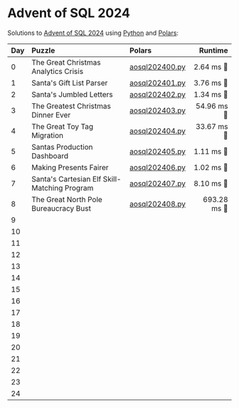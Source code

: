 # Advent of SQL 2024

Solutions to [Advent of SQL 2024](https://adventofsql.com/) using [Python](https://www.python.org/) and [Polars](https://docs.pola.rs/):

| Day  | Puzzle                                       | Polars                                                                          |     Runtime |
| :--- | :------------------------------------------- | :------------------------------------------------------------------------------ | ----------: |
| 0    | The Great Christmas Analytics Crisis         | [aosql202400.py](00_the_great_christmas_analytics_crisis/aosql202400.py)        |   2.64 ms 🔵 |
| 1    | Santa's Gift List Parser                     | [aosql202401.py](01_santas_gift_list_parser/aosql202401.py)                     |   3.76 ms 🔵 |
| 2    | Santa's Jumbled Letters                      | [aosql202402.py](02_santas_jumbled_letters/aosql202402.py)                      |   1.34 ms 🔵 |
| 3    | The Greatest Christmas Dinner Ever           | [aosql202403.py](03_the_greatest_christmas_dinner_ever/aosql202403.py)          |  54.96 ms 🔵 |
| 4    | The Great Toy Tag Migration                  | [aosql202404.py](04_the_great_toy_tag_migration/aosql202404.py)                 |  33.67 ms 🔵 |
| 5    | Santas Production Dashboard                  | [aosql202405.py](05_santas_production_dashboard/aosql202405.py)                 |   1.11 ms 🔵 |
| 6    | Making Presents Fairer                       | [aosql202406.py](06_making_presents_fairer/aosql202406.py)                      |   1.02 ms 🔵 |
| 7    | Santa's Cartesian Elf Skill-Matching Program | [aosql202407.py](07_santas_cartesian_elf_skill-matching_program/aosql202407.py) |   8.10 ms 🔵 |
| 8    | The Great North Pole Bureaucracy Bust        | [aosql202408.py](08_the_great_north_pole_bureaucracy_bust/aosql202408.py)       | 693.28 ms 🔵 |
| 9    |                                              |                                                                                 |             |
| 10   |                                              |                                                                                 |             |
| 11   |                                              |                                                                                 |             |
| 12   |                                              |                                                                                 |             |
| 13   |                                              |                                                                                 |             |
| 14   |                                              |                                                                                 |             |
| 15   |                                              |                                                                                 |             |
| 16   |                                              |                                                                                 |             |
| 17   |                                              |                                                                                 |             |
| 18   |                                              |                                                                                 |             |
| 19   |                                              |                                                                                 |             |
| 20   |                                              |                                                                                 |             |
| 21   |                                              |                                                                                 |             |
| 22   |                                              |                                                                                 |             |
| 23   |                                              |                                                                                 |             |
| 24   |                                              |                                                                                 |             |
